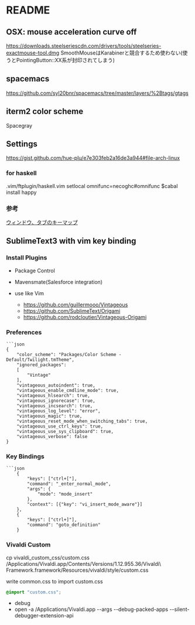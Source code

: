 # README #

## OSX: mouse acceleration curve off
https://downloads.steelseriescdn.com/drivers/tools/steelseries-exactmouse-tool.dmg
SmoothMouseはKarabinerと競合するため使わない(使うとPointingButton::XX系が封印されてしまう)

## spacemacs
https://github.com/syl20bnr/spacemacs/tree/master/layers/%2Btags/gtags

## iterm2 color scheme
Spacegray

## Settings
https://gist.github.com/hue-plu/e7e303feb2a16de3a944#file-arch-linux

### for haskell
.vim/ftplugin/haskell.vim
setlocal omnifunc=necoghc#omnifunc
$cabal install happy

### 参考
[ウィンドウ、タブのキーマップ](http://qiita.com/tekkoc/items/98adcadfa4bdc8b5a6ca)


## SublimeText3 with vim key binding

### Install Plugins
  * Package Control
  * Mavensmate(Salesforce integration)

  * use like Vim
    * https://github.com/guillermooo/Vintageous
    * https://github.com/SublimeText/Origami
    * https://github.com/rodcloutier/Vintageous-Origami

### Preferences
    ```json
    {
    	"color_scheme": "Packages/Color Scheme - Default/Twilight.tmTheme",
    	"ignored_packages":
    	[
    		"Vintage"
    	],
    	"vintageous_autoindent": true,
    	"vintageous_enable_cmdline_mode": true,
    	"vintageous_hlsearch": true,
    	"vintageous_ignorecase": true,
    	"vintageous_incsearch": true,
    	"vintageous_log_level": "error",
    	"vintageous_magic": true,
    	"vintageous_reset_mode_when_switching_tabs": true,
    	"vintageous_use_ctrl_keys": true,
    	"vintageous_use_sys_clipboard": true,
    	"vintageous_verbose": false
    }

### Key Bindings
```
```json
    {
        "keys": ["ctrl+["],
        "command": "_enter_normal_mode",
        "args": {
            "mode": "mode_insert"
        },
        "context": [{"key": "vi_insert_mode_aware"}]
    },
    {
    	"keys": ["ctrl+]"],
        "command": "goto_definition"
    }

```
### Vivaldi Custom
cp vivaldi_custom_css/custom.css /Applications/Vivaldi.app/Contents/Versions/1.12.955.36/Vivaldi\ Framework.framework/Resources/vivaldi/style/custom.css

write common.css to import custom.css
```common.css
@import "custom.css";
```

* debug
 * open -a /Applications/Vivaldi.app  --args --debug-packed-apps --silent-debugger-extension-api
